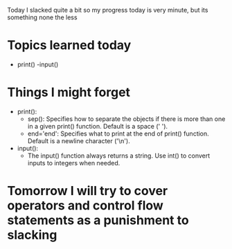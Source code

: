 Today I slacked quite a bit so my progress today is very minute, but its something none the less

# Topics learned today
- print()
-input()

# Things I might forget
- print():
    - sep(): Specifies how to separate the objects if there is more than one in a given print() function. Default is a space (' ').
    - end='end': Specifies what to print at the end of print() function. Default is a newline character ('\n').
- input():
    - The input() function always returns a string. Use int() to convert inputs to integers when needed.

# Tomorrow I will try to cover operators and control flow statements as a punishment to slacking